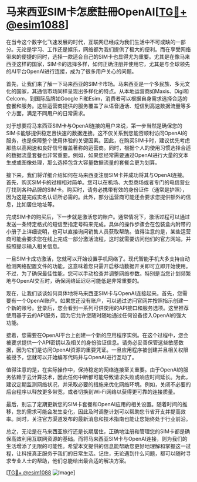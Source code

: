 # 马来西亚SIM卡怎麽註冊OpenAI[[TG💪+ @esim1088](https://t.me/s/esim1088)]

在当今这个数字化飞速发展的时代，互联网已经成为我们生活中不可或缺的一部分。无论是学习、工作还是娱乐，网络都为我们提供了极大的便利。而在享受网络带来的便捷的同时，选择一款适合自己的SIM卡也显得尤为重要。尤其是在像马来西亚这样的国家，SIM卡的选择多样，如何正确注册并使用它，尤其是与全球领先的AI平台OpenAI进行连接，成为了很多用户关心的问题。

首先，让我们来了解一下马来西亚的SIM卡市场。马来西亚是一个多民族、多元文化的国家，其通信市场同样呈现出多样化的特点。从本地运营商如Maxis、Digi和Celcom，到国际品牌如Google Fi和Esim，消费者可以根据自身需求选择合适的套餐和服务。这些运营商提供的服务覆盖了从语音通话、短信到高速数据流量等多个方面，满足不同用户的日常需求。

对于想要将马来西亚SIM卡与OpenAI连接的用户来说，第一步当然是确保您的SIM卡能够提供稳定且快速的数据连接。这不仅关系到您能否顺利访问OpenAI的服务，也是保障整个使用体验的关键因素。因此，在购买SIM卡时，建议优先考虑那些以高网速和良好信号覆盖著称的运营商。同时，根据个人的使用习惯选择合适的数据流量套餐也非常重要。例如，如果您经常需要通过OpenAI进行大量的文本生成或图像处理，那么选择包含大容量数据流量的套餐会更为划算。

接下来，我们将详细介绍如何在马来西亚注册SIM卡并成功将其与OpenAI连接。首先，购买SIM卡的过程相对简单。您可以在机场、大型商场或者专门的电信营业厅找到各种品牌的SIM卡。购买时，请务必携带有效的身份证件（通常是护照），因为这是完成实名认证所必需的。此外，部分运营商可能还会要求您提供额外的信息，比如居住地址等。

完成SIM卡的购买后，下一步就是激活您的账户。通常情况下，激活过程可以通过发送一条特定格式的短信至指定号码来完成。具体的操作步骤会在包装盒内附带的小册子上详细说明，也可以直接询问销售人员获取帮助。值得注意的是，某些运营商可能会要求您在线上完成一部分激活流程，这时就需要访问他们的官方网站，并按照提示输入相关信息。

一旦SIM卡成功激活，您就可以开始设置手机网络了。现代智能手机大多支持自动检测网络配置文件的功能，这意味着您只需开启移动数据开关即可立即开始使用。不过，为了确保最佳性能，您可以手动检查并调整网络参数。特别是当您计划频繁地与OpenAI交互时，确保网络延迟尽可能低是非常重要的。

现在，让我们谈谈如何具体地将马来西亚SIM卡与OpenAI连接起来。首先，您需要有一个OpenAI账户。如果您还没有账户，可以通过访问官网并按照指示创建一个新的账号。登录后，您会看到一系列可供使用的API接口和服务选项。这里推荐使用基于云的API服务，因为它允许您随时随地通过任何设备接入OpenAI的强大功能。

接着，您需要在OpenAI平台上创建一个新的应用程序实例。在这个过程中，您会被要求提供一个API密钥以及相关的身份验证信息。请务必妥善保管这些敏感数据，因为它们是访问OpenAI资源的重要凭证。一旦应用程序被创建并且相关权限被授予，您就可以开始编写代码并与OpenAI进行互动了。

值得注意的是，在实际操作中，保持稳定的网络连接至关重要。由于OpenAI的服务依赖于云计算技术，因此任何中断都可能导致请求失败或响应时间延长。为此，建议定期监测网络状况，并采取必要的措施来优化网络环境。例如，关闭不必要的后台程序以释放更多带宽，或者切换到Wi-Fi网络以获得更可靠的连接质量。

最后，别忘了定期更新您的SIM卡套餐和OpenAI应用的相关设置。随着时间的推移，您的需求可能会发生变化，因此及时调整计划可以帮助您节省开支并提高效率。同时，关注官方渠道发布的最新消息和技术指南也能让您始终处于行业前沿。

总之，无论是在马来西亚旅行还是长期居住，正确地注册和管理您的SIM卡都是确保高效利用互联网资源的基础。而将马来西亚SIM卡与OpenAI连接，则为我们的生活增添了无限的可能性。希望本文提供的信息能帮助您更好地理解和掌握这一过程，让科技真正服务于我们的日常生活。记住，无论遇到什么问题，都可以随时寻求专业人士的帮助，他们总能给出最合适的解决方案。

[[TG💪+ @esim1088](https://t.me/s/esim1088) ![Image](https://i.postimg.cc/4NQfJmqS/Snipaste-2025-05-13-00-14-12.png)]